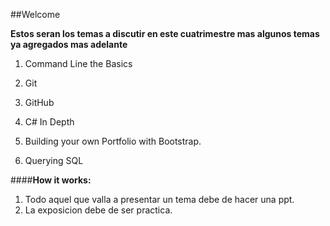 ##Welcome

**Estos seran los temas a discutir en este cuatrimestre mas algunos temas ya agregados mas adelante**

1. Command Line the Basics 

2. Git

3. GitHub 

4. C# In Depth 

5. Building your own Portfolio with Bootstrap.

6. Querying SQL 


####**How it works:**
1. Todo aquel que valla a presentar un tema debe de hacer una ppt.
2. La exposicion debe de ser practica.
